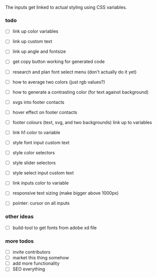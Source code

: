 The inputs get linked to actual styling using CSS variables.

### todo
- [ ] link up color variables
- [ ] link up custom text
- [ ] link up angle and fontsize
- [ ] get copy button working for generated code
- [ ] research and plan font select menu (don't actually do it yet)

- [ ] how to average two colors (just rgb values?)
- [ ] how to generate a contrasting color (for text against background)

- [ ] svgs into footer contacts
- [ ] hover effect on footer contacts
- [ ] footer colours (text, svg, and two backgrounds) link up to variables

- [ ] link h1 color to variable

- [ ] style font input custom text
- [ ] style color selectors
- [ ] style slider selectors
- [ ] style select input custom text
- [ ] link inputs color to variable
- [ ] responsive text sizing (make bigger above 1000px)

- [ ] pointer: cursor on all inputs


### other ideas
- [ ] build-tool to get fonts from adobe xd file

### more todos
- [ ] invite contributors
- [ ] market this thing somehow
- [ ] add more functionality
- [ ] SEO everything
